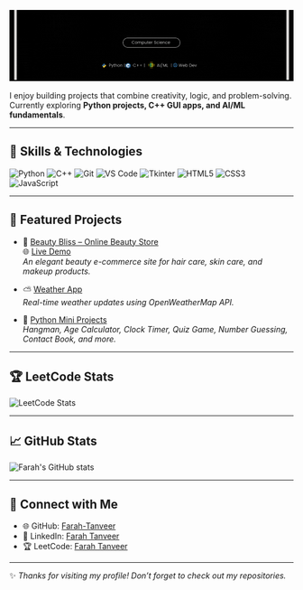 <!-- Banner Image -->
<p align="center">
  <img src="Banner.gif" alt="Farah Tanveer Banner" width="1000"/>
</p> 

I enjoy building projects that combine creativity, logic, and problem-solving.  
Currently exploring **Python projects, C++ GUI apps, and AI/ML fundamentals**.  

---

## 🚀 Skills & Technologies  

![Python](https://img.shields.io/badge/Python-3.x-blue?logo=python&logoColor=white)
![C++](https://img.shields.io/badge/C++-17-orange?logo=c%2B%2B&logoColor=white)
![Git](https://img.shields.io/badge/Git-F05032?logo=git&logoColor=white)
![VS Code](https://img.shields.io/badge/VS%20Code-0078d7?logo=visual-studio-code&logoColor=white)
![Tkinter](https://img.shields.io/badge/Tkinter-GUI-green)
![HTML5](https://img.shields.io/badge/HTML5-E34F26?style=for-the-badge&logo=html5&logoColor=white)
![CSS3](https://img.shields.io/badge/CSS3-1572B6?style=for-the-badge&logo=css3&logoColor=white)
![JavaScript](https://img.shields.io/badge/JavaScript-F7DF1E?style=for-the-badge&logo=javascript&logoColor=black)


---

## 📂 Featured Projects  

- 💄 [Beauty Bliss – Online Beauty Store](https://github.com/Farah-Tanveer/Beauty-Store-Website)  
  🌐 [Live Demo](https://farah-tanveer.github.io/Beauty-Store-Website/)  
  *An elegant beauty e-commerce site for hair care, skin care, and makeup products.*  

- ⛅ [Weather App](https://github.com/Farah-Tanveer/Weather-App)  
  *Real-time weather updates using OpenWeatherMap API.*  

- 🐍 [Python Mini Projects](https://github.com/Farah-Tanveer/Python-Projects)  
  *Hangman, Age Calculator, Clock Timer, Quiz Game, Number Guessing, Contact Book, and more.*  
 

---

## 🏆 LeetCode Stats  

![LeetCode Stats](https://leetcard.jacoblin.cool/Fara_hTanveer?theme=dark&font=Roboto&ext=heatmap)

---

## 📈 GitHub Stats  

![Farah's GitHub stats](https://github-readme-stats.vercel.app/api?username=Farah-Tanveer&show_icons=true&theme=radical)

---

## 🤝 Connect with Me  

- 🌐 GitHub: [Farah-Tanveer](https://github.com/Farah-Tanveer)  
- 💼 LinkedIn: [Farah Tanveer](https://www.linkedin.com/in/farahtanveer/)  
- 🏆 LeetCode: [Farah Tanveer](https://leetcode.com/u/Fara_hTanveer/)  

---
✨ *Thanks for visiting my profile! Don’t forget to check out my repositories.*  

